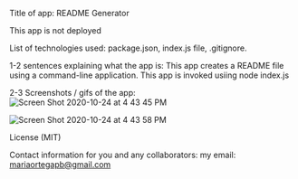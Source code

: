 Title of app:  README Generator

This app is not deployed

List of technologies used:  package.json, index.js file, .gitignore.

1-2 sentences explaining what the app is: This app creates a README file using a command-line application. This app is invoked usiing node index.js

2-3 Screenshots / gifs of the app: ![Screen Shot 2020-10-24 at 4 43 45 PM](https://user-images.githubusercontent.com/71056915/97093520-8f0eba80-161a-11eb-990d-62d14b10b07c.png)

![Screen Shot 2020-10-24 at 4 43 58 PM](https://user-images.githubusercontent.com/71056915/97093523-93d36e80-161a-11eb-8b7f-42ac1329f951.png)

License (MIT)

Contact information for you and any collaborators: my email: mariaortegapb@gmail.com
